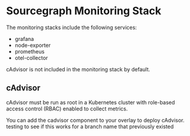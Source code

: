 # Sourcegraph Monitoring Stack

The monitoring stacks include the following services:

- grafana
- node-exporter
- prometheus
- otel-collector

cAdvisor is not included in the monitoring stack by default.

## cAdvisor

cAdvisor must be run as root in a Kubernetes cluster with role-based access control (RBAC) enabled to collect metrics.

You can add the cadvisor component to your overlay to deploy cAdvisor.
testing to see if this works for a branch name that previously existed
